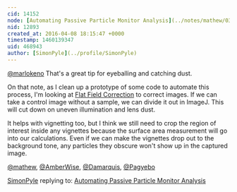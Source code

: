 ```yaml
---
cid: 14152
node: [Automating Passive Particle Monitor Analysis](../notes/mathew/03-26-2016/automating-passive-particle-monitor-analysis)
nid: 12893
created_at: 2016-04-08 18:15:47 +0000
timestamp: 1460139347
uid: 468943
author: [SimonPyle](../profile/SimonPyle)
---
```


[@marlokeno](/profile/marlokeno) That's a great tip for eyeballing and catching dust.

On that note, as I clean up a prototype of some code to automate this process, I'm looking at [Flat Field Correction](http://imagej.net/Image_Intensity_Processing#Flat-field_correction) to correct images. If we can take a control image without a sample, we can divide it out in ImageJ. This will cut down on uneven illumination and lens dust.

It helps with vignetting too, but I think we still need to crop the region of interest inside any vignettes because the surface area measurement will go into our calculations. Even if we can make the vignettes drop out to the background tone, any particles they obscure won't show up in the captured image.

[@mathew](/profile/mathew), [@AmberWise](/profile/AmberWise), [@Damarquis](/profile/Damarquis), [@Pagyebo](/profile/Pagyebo)

[SimonPyle](../profile/SimonPyle) replying to: [Automating Passive Particle Monitor Analysis](../notes/mathew/03-26-2016/automating-passive-particle-monitor-analysis)

